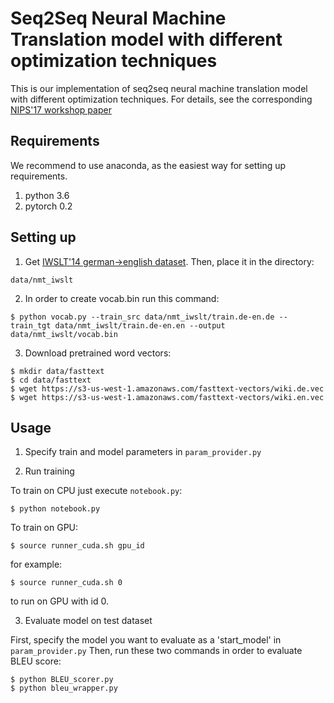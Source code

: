 <h1>Seq2Seq Neural Machine Translation model with different optimization techniques</h1>

This is our implementation of seq2seq neural machine translation model with different optimization techniques. For details, see the corresponding [NIPS'17 workshop paper](https://www.overleaf.com/read/ncpvyxbhhjgq)

<h2> Requirements </h2>
We recommend to use anaconda, as the easiest way for setting up requirements.

1) python 3.6
2) pytorch 0.2

<h2>Setting up</h2>

1) Get [IWSLT'14 german->english dataset](https://wit3.fbk.eu/archive/2014-01/texts/de/en/de-en.tgz).
Then, place it in the directory:
```
data/nmt_iwslt
```


2) In order to create vocab.bin run this command:
```shell
$ python vocab.py --train_src data/nmt_iwslt/train.de-en.de --train_tgt data/nmt_iwslt/train.de-en.en --output data/nmt_iwslt/vocab.bin
```


3) Download pretrained word vectors:
```shell
$ mkdir data/fasttext
$ cd data/fasttext
$ wget https://s3-us-west-1.amazonaws.com/fasttext-vectors/wiki.de.vec
$ wget https://s3-us-west-1.amazonaws.com/fasttext-vectors/wiki.en.vec
```


<h2> Usage </h2>

1) Specify train and model parameters in ```param_provider.py```

2) Run training

To train on CPU just execute ```notebook.py```:
```shell
$ python notebook.py
```

To train on GPU:
```shell
$ source runner_cuda.sh gpu_id
```

for example:
```shell
$ source runner_cuda.sh 0
```

to run on GPU with id 0.

3) Evaluate model on test dataset

First, specify the model you want to evaluate as a 'start_model' in ```param_provider.py```
Then, run these two commands in order to evaluate BLEU score:
```shell
$ python BLEU_scorer.py
$ python bleu_wrapper.py
```

